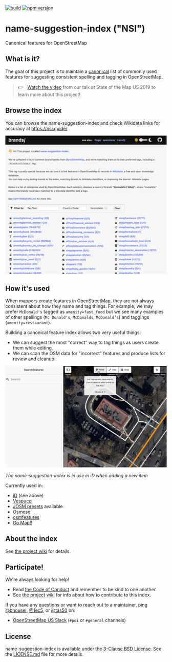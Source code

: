 [![build](https://github.com/osmlab/name-suggestion-index/workflows/build/badge.svg)](https://github.com/osmlab/name-suggestion-index/actions?query=workflow%3A%22build%22)
[![npm version](https://badge.fury.io/js/name-suggestion-index.svg)](https://badge.fury.io/js/name-suggestion-index)

# name-suggestion-index ("NSI")

Canonical features for OpenStreetMap


## What is it?

The goal of this project is to maintain a [canonical](https://en.wikipedia.org/wiki/Canonicalization)
list of commonly used features for suggesting consistent spelling and tagging in OpenStreetMap.

>
> 👉 &nbsp; [Watch the video](https://2019.stateofthemap.us/program/sat/mapping-brands-with-the-name-suggestion-index.html) from our talk at State of the Map US 2019 to learn more about this project!
>

## Browse the index

You can browse the name-suggestion-index and check Wikidata links for accuracy at <https://nsi.guide/>.

<img width="600px" alt="nsi.guide" src="https://raw.githubusercontent.com/osmlab/name-suggestion-index/main/docs/img/nsi_guide.png"/>


## How it's used

When mappers create features in OpenStreetMap, they are not always consistent about how they
name and tag things. For example, we may prefer `McDonald's` tagged as `amenity=fast_food`
but we see many examples of other spellings (`Mc Donald's`, `McDonalds`, `McDonald’s`) and
taggings (`amenity=restaurant`).

Building a canonical feature index allows two very useful things:

- We can suggest the most "correct" way to tag things as users create them while editing.
- We can scan the OSM data for "incorrect" features and produce lists for review and cleanup.

<img width="1017px" alt="Name Suggestion Index in use in iD" src="https://raw.githubusercontent.com/osmlab/name-suggestion-index/main/docs/img/nsi-in-iD.gif"/>

*The name-suggestion-index is in use in iD when adding a new item*

Currently used in:
- [iD](https://github.com/openstreetmap/iD) (see above)
- [Vespucci](http://vespucci.io/tutorials/name_suggestions/)
- [JOSM presets](https://josm.openstreetmap.de/wiki/Help/Preferences/Map#TaggingPresets) available
- [Osmose](http://osmose.openstreetmap.fr/en/errors/?item=3130)
- [osmfeatures](https://github.com/westnordost/osmfeatures)
- [Go Map!!](https://github.com/bryceco/GoMap)


## About the index

See [the project wiki](https://github.com/osmlab/name-suggestion-index/wiki) for details.


## Participate!

We're always looking for help!

- Read [the Code of Conduct](CODE_OF_CONDUCT.md) and remember to be kind to one another.
- See [the project wiki](https://github.com/osmlab/name-suggestion-index/wiki) for info about how to contribute to this index.

If you have any questions or want to reach out to a maintainer, ping
[@bhousel][@bhousel], [@1ec5][@1ec5], or [@tas50][@tas50] on:
- [OpenStreetMap US Slack](https://slack.openstreetmap.us/) (`#poi` or `#general` channels)

[@bhousel]: https://github.com/bhousel
[@1ec5]: https://github.com/1ec5
[@tas50]: https://github.com/tas50


## License

name-suggestion-index is available under the [3-Clause BSD License](https://opensource.org/licenses/BSD-3-Clause).
See the [LICENSE.md](LICENSE.md) file for more details.
